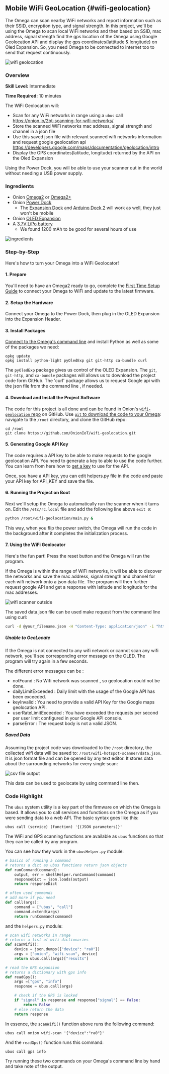 ## Mobile WiFi GeoLocation {#wifi-geolocation}

The Omega can scan nearby WiFi networks and report information such as their SSID, encryption type, and signal strength. In this project, we'll be using the Omega to scan local WiFi networks and then based on SSID, mac address, signal strength find the gps location of the Omega using Google Geolocation API and display the gps coordinates(lattitude & longitude) on Oled Expansion. So, you need Omega to be connected to internet too to send that request continuously.


![wifi geolocation](./img/mobile-wifi-geolocation-1.jpeg)

### Overview

**Skill Level:** Intermediate

**Time Required:** 10 minutes

The WiFi Geolocation will:

* Scan for any WiFi networks in range using a `ubus` call
https://onion.io/2bt-scanning-for-wifi-networks/
* Store the scanned WiFi networks mac address, signal strength and channel in a json file 
* Use this saved json file with relevant scanned wifi networks information and request google geolocation api
https://developers.google.com/maps/documentation/geolocation/intro
* Display the GPS coordinates(latitude, longitude) returned by the API on the Oled Expansion

Using the Power Dock, you will be able to use your scanner out in the world without needing a USB power supply.


### Ingredients

* Onion [Omega2](https://onion.io/store/omega2/) or [Omega2+](https://onion.io/store/omega2p/)
* Onion [Power Dock](https://onion.io/store/power-dock/)
	* The [Expansion Dock](https://onion.io/store/expansion-dock/) and [Arduino Dock 2](https://onion.io/store/arduino-dock-r2/) will work as well, they just won't be mobile
* Onion [OLED Expansion](https://onion.io/store/oled-expansion/)
* A [3.7V LiPo battery](https://www.amazon.com/gp/product/B01MYY9J78/ref=as_li_qf_sp_asin_il_tl?ie=UTF8&tag=onion0e-20&camp=1789&creative=9325&linkCode=as2&creativeASIN=B01MYY9J78&linkId=c74126e601f388e237102887a744e778)
	* We found 1200 mAh to be good for several hours of use

![ingredients](./img/mobile-wifi-geolocation-ingredients.jpg)

### Step-by-Step

Here's how to turn your Omega into a WiFi Geolocator!

#### 1. Prepare

You'll need to have an Omega2 ready to go, complete the [First Time Setup Guide](https://docs.onion.io/omega2-docs/first-time-setup.html) to connect your Omega to WiFi and update to the latest firmware.

#### 2. Setup the Hardware

Connect your Omega to the Power Dock, then plug in the OLED Expansion into the Expansion Header. 

<!--# 2 -->

#### 3. Install Packages

[Connect to the Omega's command line](https://docs.onion.io/omega2-docs/connecting-to-the-omega-terminal.html#connecting-to-the-omega-terminal-ssh) and install Python as well as some of the packages we need:

```
opkg update
opkg install python-light pyOledExp git git-http ca-bundle curl
```

The `pyOledExp` package gives us control of the OLED Expansion. The `git`, `git-http`, and `ca-bundle` packages will allows us to download the project code form GitHub. The 'curl' package allows us to request Google api with the json file from the command line , if needed. 

#### 4. Download and Install the Project Software

The code for this project is all done and can be found in Onion's [`wifi-geolocation` repo](https://github.com/OnionIoT/wifi-geolocation) on GitHub. Use [`git` to download the code to your Omega](https://docs.onion.io/omega2-docs/installing-and-using-git.html): navigate to the `/root` directory, and clone the GitHub repo:

```
cd /root
git clone https://github.com/OnionIoT/wifi-geolocation.git
```

#### 5. Generating Google API Key

The code requires a API key to be able to make requests to the google geolocation API. You need to generate a key to able to use the code further.
You can learn from here how to [get a key](https://developers.google.com/maps/documentation/geolocation/get-api-key) to use for the API.

Once, you have a API key, you can edit helpers.py file in the code and paste your API key for API_KEY and save the file.

#### 6. Running the Project on Boot

Next we'll setup the Omega to automatically run the scanner when it turns on. Edit the `/etc/rc.local` file and add the following line above `exit 0`:

```sh
python /root/wifi-geolocation/main.py &
```

This way, when you flip the power switch, the Omega will run the code in the background after it completes the initialization process.

#### 7. Using the WiFi Geolocator

Here's the fun part! Press the reset button and the Omega will run the program.

If the Omega is within the range of WiFi networks, it will be able to discover the networks and save the mac address, signal strength and channel for each wifi network onto a json data file. 
The program will then further request google API and get a response with latitude and longitude for the mac addresses.

![wifi scanner outside](./img/mobile-wifi-geolocation-1.jpeg)

The saved data.json file can be used make request from the command line using curl: 

```sh
curl -d @your_filename.json -H "Content-Type: application/json" -i "https://www.googleapis.com/geolocation/v1/geolocate?key=YOUR_API_KEY"
```

##### Unable to GeoLocate

If the Omega is not connected to any wifi network or cannot scan any wifi network, you'll see corresponding error message on the OLED. The program will try again in a few seconds.

The different error messages can be : 
* notFound : No Wifi network was scanned , so geolocation could not be done.
* dailyLimitExceeded : Daily limit with the usage of the Google API has been exceeded.
* keyInvalid : You need to provide a valid API Key for the Google maps geolocation API.
* userRateLimitExceeded : You have exceeded the requests per second per user limit configured in your Google API console.
* parseError : The request body is not a valid JSON.

##### Saved Data

Assuming the project code was downloaded to the `/root` directory, the collected wifi data will be saved to: `/root/wifi-hotspot-scanner/data.json`. It is json format file and can be opened by any text editor. It stores data about the surrounding networks for every single scan:

![csv file output](./img/mobile-wifi-geolocation-data-json.JPG)

This data can be used to geolocate by using command line then.

### Code Highlight

The `ubus` system utility is a key part of the firmware on which the Omega is based. It allows you to call services and functions on the Omega as if you were sending data to a web API. The basic syntax goes like this:

```
ubus call (service) (function) '{(JSON parameters)}'
```

The WiFi and GPS scanning functions are available as `ubus` functions so that they can be called by any program.

You can see how they work in the `ubusHelper.py` module:

```python
# basics of running a command
# returns a dict as ubus functions return json objects
def runCommand(command):
    output, err = shellHelper.runCommand(command)
    responseDict = json.loads(output)
    return responseDict

# often used commands
# add more if you need
def call(args):
    command = ["ubus", "call"]
    command.extend(args)
    return runCommand(command)
```

and the `helpers.py` module:

```python
# scan wifi networks in range
# returns a list of wifi dictionaries
def scanWifi():
    device = json.dumps({"device": "ra0"})
    args = ["onion", "wifi-scan", device]
    return ubus.call(args)["results"]

# read the GPS expansion
# returns a dictionary with gps info
def readGps():
    args =["gps", "info"]
    response = ubus.call(args)

    # check if the GPS is locked
    if "signal" in response and response["signal"] == False:
        return False
    # else return the data
    return response
```

In essence, the `scanWifi()` function above runs the following command:

```
ubus call onion wifi-scan '{"device":"ra0"}'
```

And the `readGps()` function runs this command:

```
ubus call gps info
```

Try running these two commands on your Omega's command line by hand and take note of the output.
